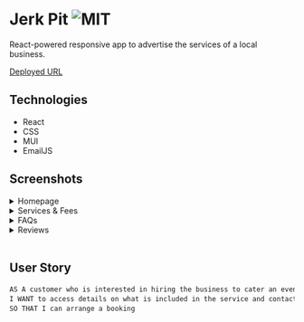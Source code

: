 # Jerk Pit ![MIT](https://img.shields.io/badge/License-MIT-blue)

React-powered responsive app to advertise the services of a local business.

[Deployed URL](https://c-sim.github.io/jerk-pit/)

## Technologies

- React
- CSS
- MUI
- EmailJS

## Screenshots

<details>
<summary>Homepage</summary>

![homepage](src/components/atoms/screenshots/cjp_homepage.png)

</details>

<details>
<summary>Services & Fees</summary>

![services](src/components/atoms/screenshots/cjp_services_fees.png)

</details>

<details>
<summary>FAQs</summary>

![FAQs](src/components/atoms//screenshots/cjp_faqs.png)

</details>

<details>
<summary>Reviews</summary>

![Reviews](src/components/atoms//screenshots/cjp_reviews.png)

</details>

</br>

## User Story

```md
AS A customer who is interested in hiring the business to cater an event
I WANT to access details on what is included in the service and contact details so I can get in touch
SO THAT I can arrange a booking
```
